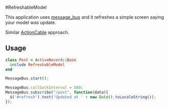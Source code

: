 #RefreshableModel

This application uses [message_bus](https://github.com/SamSaffron/message_bus) and it refreshes a simple screen saying your model was update.

Similar [ActionCable](https://medium.com/@dhh/rails-5-action-cable-demo-8bba4ccfc55e#.c3h2gybkq) approach.


## Usage

```ruby
class Post < ActiveRecord::Base
  include RefreshableModel
end
```


```javascript
MessageBus.start();

MessageBus.callbackInterval = 500;
MessageBus.subscribe("/post", function(data){
  $('#refresh').text('Updated at ' + new Date().toLocaleString());
});
```
